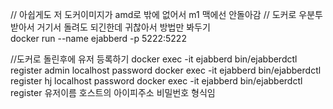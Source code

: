 // 아쉽게도 저 도커이미지가 amd로 밖에 없어서 m1 맥에선 안돌아감
// 도커로 우분투 받아서 거기서 돌려도 되긴한데 귀찮아서 방법만 봐두기  
docker run --name ejabberd -p 5222:5222

//도커로 돌린후에 유저 등록하기
docker exec -it ejabberd bin/ejabberdctl register admin localhost password
docker exec -it ejabberd bin/ejabberdctl register hj localhost password
docker exec -it ejabberd bin/ejabberdctl register 유저이름 호스트의 아이피주소 비밀번호 형식임
